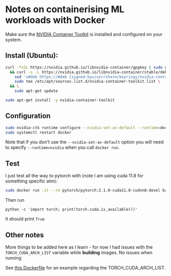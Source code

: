 # Notes on containerising ML workloads with Docker

Make sure the [NVIDIA Container Toolkit](https://docs.nvidia.com/datacenter/cloud-native/container-toolkit/latest/install-guide.html) is installed and configured on your system.

## Install (Ubuntu):

```sh
curl -fsSL https://nvidia.github.io/libnvidia-container/gpgkey | sudo gpg --dearmor -o /usr/share/keyrings/nvidia-container-toolkit-keyring.gpg \
  && curl -s -L https://nvidia.github.io/libnvidia-container/stable/deb/nvidia-container-toolkit.list | \
    sed 's#deb https://#deb [signed-by=/usr/share/keyrings/nvidia-container-toolkit-keyring.gpg] https://#g' | \
    sudo tee /etc/apt/sources.list.d/nvidia-container-toolkit.list \
  && \
    sudo apt-get update

sudo apt-get install -y nvidia-container-toolkit
```

## Configuration

```sh
sudo nvidia-ctk runtime configure --nvidia-set-as-default --runtime=docker
sudo systemctl restart docker
```

Note that if you don't use the `--nvidia-set-as-default` option you will need to specify `--runtime=nvidia` when you call `docker run`.

## Test

I just test all the way to pytorch with (note I am using cuda 11.8 for something specific atm):

```sh
sudo docker run -it --rm pytorch/pytorch:2.1.0-cuda11.8-cudnn8-devel bash
```

Then run

```
python -c 'import torch; print(torch.cuda.is_available())'
```

It should print `True`

## Other notes

More things to be added here as I learn - for now I had issues with the `TORCH_CUDA_ARCH_LIST` variable while **building** images. No issues when running

See [this Dockerfile](https://github.com/jerome3o/gaussian-splatting/blob/main/Dockerfile) for an example regarding the TORCH_CUDA_ARCH_LIST.
